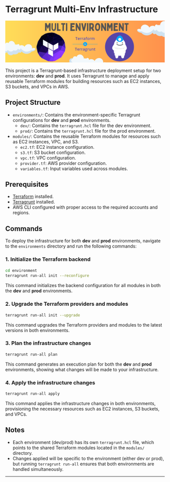 # Terragrunt Multi-Env Infrastructure

<img src=cover.png>

This project is a Terragrunt-based infrastructure deployment setup for two environments: **dev** and **prod**. It uses Terragrunt to manage and apply reusable Terraform modules for building resources such as EC2 instances, S3 buckets, and VPCs in AWS.

## Project Structure

- `environments/`: Contains the environment-specific Terragrunt configurations for **dev** and **prod** environments.
  - `dev/`: Contains the `terragrunt.hcl` file for the dev environment.
  - `prod/`: Contains the `terragrunt.hcl` file for the prod environment.
- `modules/`: Contains the reusable Terraform modules for resources such as EC2 instances, VPC, and S3.
  - `ec2.tf`: EC2 instance configuration.
  - `s3.tf`: S3 bucket configuration.
  - `vpc.tf`: VPC configuration.
  - `provider.tf`: AWS provider configuration.
  - `variables.tf`: Input variables used across modules.

## Prerequisites

- [Terraform](https://www.terraform.io/downloads.html) installed.
- [Terragrunt](https://terragrunt.gruntwork.io/) installed.
- AWS CLI configured with proper access to the required accounts and regions.

## Commands

To deploy the infrastructure for both **dev** and **prod** environments, navigate to the `environments` directory and run the following commands:

### 1. Initialize the Terraform backend

```bash
cd environment
terragrunt run-all init --reconfigure
```

This command initializes the backend configuration for all modules in both the **dev** and **prod** environments.

### 2. Upgrade the Terraform providers and modules

```bash
terragrunt run-all init --upgrade
```

This command upgrades the Terraform providers and modules to the latest versions in both environments.

### 3. Plan the infrastructure changes

```bash
terragrunt run-all plan
```

This command generates an execution plan for both the **dev** and **prod** environments, showing what changes will be made to your infrastructure.

### 4. Apply the infrastructure changes

```bash
terragrunt run-all apply
```

This command applies the infrastructure changes in both environments, provisioning the necessary resources such as EC2 instances, S3 buckets, and VPCs.

## Notes

- Each environment (dev/prod) has its own `terragrunt.hcl` file, which points to the shared Terraform modules located in the `modules/` directory.
- Changes applied will be specific to the environment (either dev or prod), but running `terragrunt run-all` ensures that both environments are handled simultaneously.

---
